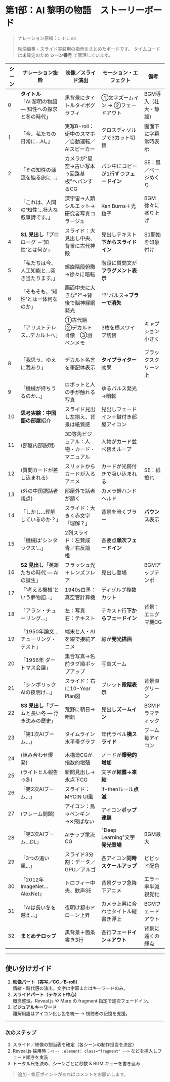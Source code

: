 # 第1部：AI 黎明の物語　ストーリーボード

> ナレーション原稿：`1-1-1.md`
>
> 映像編集・スライド実装用の指示をまとめたボードです。
> タイムコードは未確定のため **シーン番号** で管理しています。

| シーン | ナレーション抜粋 | 映像／スライド演出 | モーション・エフェクト | 備考 |
|------|----------------|------------------|--------------------|------|
| 0 | **タイトル**<br/>「AI 黎明の物語 ― 知性への探求と冬の時代」 | 黒背景にタイトルタイポグラフィ | ①文字ズームイン → ②フェードアウト | BGM導入（壮大・静謐） |
| 1 | 「今、私たちの日常に…AI。」 | 実写B-roll：街中のスマホ／自動運転／AIスピーカー | クロスディゾルブで3カット切替 | 画面下に字幕常時表示 |
| 2 | 「その知性の源流を辿る旅に…」 | カメラが"星空→古い写本→回路基板"へパンするCG | パン中にコピーが1行ずつ**フェードイン** | SE：風／ページめくり |
| 3 | 「これは、人間の'知性'…壮大な叙事詩です。」 | 深宇宙→人類シルエット→研究者写真コラージュ | Ken Burns＋光粒子 | BGM徐々に盛り上げ |
| 4 | **S1 見出し**「プロローグ －'知性'とは何か」 | スライド：大見出し中央、背景に古代神殿 | 見出しテキスト**下からスライドイン** | S1開始を印象付け |
| 5 | 「私たちは今、人工知能と…突き当たります。」 | 螺旋階段俯瞰→徐々に暗転 | 階段に質問文が**フラグメント表示** |  |
| 6 | 「そもそも、'知性'とは一体何なのか」 | 画面中央に大きな"?"→背後で脳神経網発光 | "?"パルス→**ブラーで消失** |  |
| 7 | 「アリストテレス…デカルトへ」 | ①古代絵 ②デカルト肖像 ③羽ペンメモ | 3枚を横スワイプ切替 | キャプション小さく |
| 8 | 「我思う、ゆえに我あり」 | デカルト名言を筆記体表示 | **タイプライター**効果 | ブラックスクリーン上 |
| 9 | 「機械が持ちうるのか…」 | ロボットと人の手が触れる写真 | ゆるパルス発光→暗転 |  |
| 10 | **思考実験：中国語の部屋**紹介 | スライド見出し左揃え、背景は紙質感 | 見出しフェードイン＋鍵付き部屋アイコン |  |
| 11 | (部屋内部説明) | 3D等角ビジュアル：人物・カード・マニュアル | 人物がカード並べ替えループ |  |
| 12 | (質問カードが差し込まれる) | スリットからカードが入るアニメ | カードが光跡付きで吸い込まれる | SE：紙擦れ |
| 13 | (外の中国語話者視点) | 部屋外で話者が頷く | カメラ軽ハンドヘルド |  |
| 14 | 「しかし…理解しているのか？」 | スライド：大きく赤文字「理解？」 | 背景を暗くブラー | **バウンス**表示 |
| 15 | 「機械は'シンタックス'…」 | 2列スライド：左賛成 青／右反論 橙 | 各要点**順次フェードイン** |  |
| 16 | **S2 見出し**「英雄たちの時代 — AIの誕生」 | フラッシュ光＋レンズフレア | 見出し登場 | BGMアップテンポ |
| 17 | 「'考える機械'という夢物語…」 | 1940s白黒：真空管計算機 | ディゾルブ複数カット |  |
| 18 | 「アラン・チューリング…」 | 左：写真 右：テキスト | テキスト行**下からフェードイン** | 背景：エニグマ機CG |
| 19 | 「1950年論文…チューリング・テスト」 | 端末と人・AIを線で接続アニメ | 線が**発光描画** |  |
| 20 | 「1956年 ダートマス会議」 | 集合写真→名前タグ順ポップアップ | 写真ズーム |  |
| 21 | 「シンボリックAIの夜明け…」 | スライド：右に10-Year Plan図 | ブレット**段階表示** | 背景淡グリーン |
| 22 | **S3 見出し**「ブームと長い冬 ― 浮き沈みの歴史」 | 荒野に朝日→暗転 | 見出し**ズームイン** | BGMドラマティック |
| 23 | 「第1次AIブーム…」 | タイムライン水平帯グラフ | 年代ラベル**横スライド** | ブーム毎アイコン |
| 24 | (組み合わせ爆発) | 木構造CGが指数的増殖 | ノードが**爆発的増加** |  |
| 25 | (ライトヒル報告→冬) | 新聞見出し→氷点下CG | 文字が**結露→凍結** |  |
| 26 | 「第2次AIブーム…」 | スライド：MYCIN UI風 | if-thenルール**点滅** |  |
| 27 | (フレーム問題) | アイコン：鳥→ペンギン→✕飛ばない | アイコン**ポップ連鎖** |  |
| 28 | 「第3次AIブーム…DL」 | AIチップ電流CG | "Deep Learning"文字**発光登場** | BGM最大 |
| 29 | 「3つの追い風…」 | スライド3分割：データ／GPU／アルゴ | 各アイコン**同時スケールアップ** | ビビッド配色 |
| 30 | 「2012年 ImageNet…AlexNet」 | トロフィー中央、歓声SE | 背景グラフ急降下アニメ | エラー率半減視覚化 |
| 31 | 「AIは長い冬を越え…」 | 夜明け都市ドローン上昇 | カメラ上昇に合わせタイトル縦書き浮上 | BGMフェードアウト |
| 32 | **まとめテロップ** | 黒背景＋箇条書き3行 | 各行**フェードイン→アウト** | 背景に遠くの輝点 |

---

## 使い分けガイド

1. **映像パート（実写／CG／B-roll）**  
   情緒・時代感の演出。文字は字幕またはキーワードのみ。
2. **スライドパート（テキスト中心）**  
   概念整理。Reveal.js や Marp の fragment 指定で逐次フェードイン。
3. **ビジュアルキーワード**  
   難解用語はアイコン化し色を統一 → 視聴者の記憶を支援。

---

### 次のステップ
1. スライド／映像の割当表を確定（各シーンの制作担当を決定）
2. Reveal.js 採用時：`<!-- .element: class="fragment" -->` などを挿入しフェード順序を実装
3. トータル尺を決め、シーンごとに秒数 & BGM キューを書き込み

> 追加・修正ポイントがあればコメントをお願いします。 